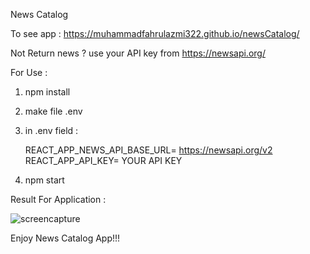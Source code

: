 News Catalog


To see app : https://muhammadfahrulazmi322.github.io/newsCatalog/

Not Return news ? use your API key from https://newsapi.org/

For Use :

1. npm install
2. make file .env
3. in .env field : 

   REACT_APP_NEWS_API_BASE_URL= https://newsapi.org/v2
   REACT_APP_API_KEY= YOUR API KEY

4. npm start

Result For Application :

![screencapture](https://github.com/MuhammadFahrulazmi322/newsCatalog/assets/71545391/7a819f5d-49de-406d-ab45-1bb4a7c00c13)


Enjoy News Catalog App!!!
